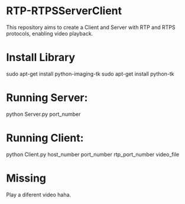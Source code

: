 # RTP-RTPSServerClient
This repository aims to create a Client and Server with RTP and RTPS protocols,  enabling video playback.

# Install Library
sudo apt-get install python-imaging-tk
sudo apt-get install python-tk


# Running Server:

  python Server.py port_number
  
# Running Client:

  python Client.py host_number port_number rtp_port_number video_file
  
# Missing
   Play a diferent video haha. 
